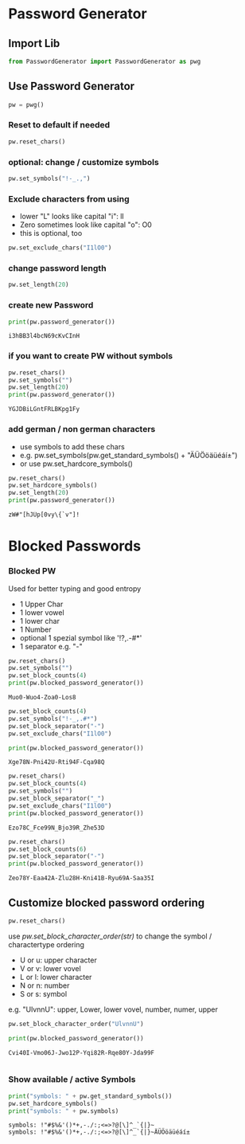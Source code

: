# Password Generator

## Import Lib


```python
from PasswordGenerator import PasswordGenerator as pwg
```

## Use Password Generator


```python
pw = pwg()
```

### Reset to default if needed


```python
pw.reset_chars()
```

### optional: change / customize symbols


```python
pw.set_symbols("!-_.,")
```

### Exclude characters from using

- lower "L" looks like capital "i": lI
- Zero sometimes look like capital "o": O0
- this is optional, too 


```python
pw.set_exclude_chars("I1lO0")
```

### change password length


```python
pw.set_length(20)
```

### create new Password


```python
print(pw.password_generator())
```

    i3hBB3l4bcN69cKvCInH
    

### if you want to create PW without symbols


```python
pw.reset_chars()
pw.set_symbols("")
pw.set_length(20)
print(pw.password_generator())
```

    YGJDBiLGntFRLBKpg1Fy
    

### add german / non german characters

- use symbols to add these chars
- e.g.   pw.set_symbols(pw.get_standard_symbols() + "ÄÜÖöäüéáí±")
- or use pw.set_hardcore_symbols()


```python
pw.reset_chars()
pw.set_hardcore_symbols()
pw.set_length(20)
print(pw.password_generator())
```

    zW#"[hJÜp[0vy\{`v"]!
    

# Blocked Passwords

### Blocked PW

Used for better typing and good entropy

- 1 Upper Char
- 1 lower vowel
- 1 lower char
- 1 Number
- optional 1 spezial symbol like '!?,.-#*'
- 1 separator e.g. "-"


```python
pw.reset_chars()
pw.set_symbols("")
pw.set_block_counts(4)
print(pw.blocked_password_generator())
```

    Muo0-Wuo4-Zoa0-Los8
    


```python
pw.set_block_counts(4)
pw.set_symbols("!-_,.#*")
pw.set_block_separator("-")
pw.set_exclude_chars("I1lO0")

print(pw.blocked_password_generator())
```

    Xge78N-Pni42U-Rti94F-Cqa98Q
    


```python
pw.reset_chars()
pw.set_block_counts(4)
pw.set_symbols("")
pw.set_block_separator("_")
pw.set_exclude_chars("I1lO0")
print(pw.blocked_password_generator())
```

    Ezo78C_Fce99N_Bjo39R_Zhe53D
    


```python
pw.reset_chars()
pw.set_block_counts(6)
pw.set_block_separator("-")
print(pw.blocked_password_generator())
```

    Zeo78Y-Eaa42A-Zlu28H-Kni41B-Ryu69A-Saa35I
    

## Customize blocked password ordering


```python
pw.reset_chars()
```

use _pw.set_block_character_order(str)_ to change the symbol / charactertype ordering

- U or u: upper character
- V or v: lower vovel
- L or l: lower character
- N or n: number
- S or s: symbol

e.g. "UlvnnU": upper, Lower, lower vovel, number, numer, upper



```python
pw.set_block_character_order("UlvnnU")
```


```python
print(pw.blocked_password_generator())
```

    Cvi40I-Vmo06J-Jwo12P-Yqi82R-Rqe80Y-Jda99F
    


```python

```

### Show available / active Symbols


```python
print("symbols: " + pw.get_standard_symbols())
pw.set_hardcore_symbols()
print("symbols: " + pw.symbols)
```

    symbols: !"#$%&'()*+,-./:;<=>?@[\]^_`{|}~
    symbols: !"#$%&'()*+,-./:;<=>?@[\]^_`{|}~ÄÜÖöäüéáí±
    
